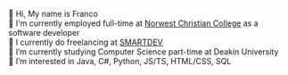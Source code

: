 👋 Hi, My name is Franco <br/>
👷 I'm currently employed full-time at <a href="https://www.norwest.nsw.edu.au">Norwest Christian College<a/> as a software developer <br/>
💼 I currently do freelancing at <a href="https://smartdev.com.au">SMARTDEV<a/> <br/>
🌱 I’m currently studying Computer Science part-time at Deakin University <br/>
👀 I’m interested in Java, C#, Python, JS/TS, HTML/CSS, SQL <br/>

<!---
Franco-Diaz-Licham/Franco-Diaz-Licham is a ✨ special ✨ repository because its `README.md` (this file) appears on your GitHub profile.
You can click the Preview link to take a look at your changes.
--->

